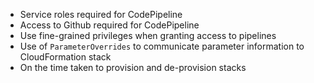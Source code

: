 - Service roles required for CodePipeline
- Access to Github required for CodePipeline
- Use fine-grained privileges when granting access to pipelines 
- Use of `ParameterOverrides` to communicate parameter information to CloudFormation stack 
- On the time taken to provision and de-provision stacks